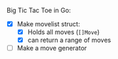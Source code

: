 Big Tic Tac Toe in Go:
- [x] Make movelist struct:
  - [x] Holds all moves (`[]Move`)
  - [x] can return a range of moves
- [ ] Make a move generator
